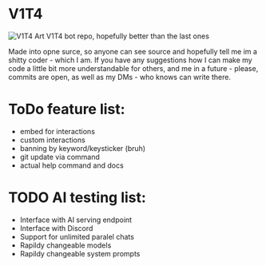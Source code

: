 # V1T4
![V1T4 Art](v1t4_art.png)
V1T4 bot repo, hopefully better than the last ones

Made into opne surce, so anyone can see source and hopefully tell me im a shitty coder - which I am.
If you have any suggestions how I can make my code a little bit more understandable for others, and me in a future - please, commits are open, as well as my DMs - who knows can write there.

# ToDo feature list:
- embed for interactions
- custom interactions
- banning by keyword/keysticker (bruh)
- git update via command
- actual help command and docs

# TODO AI testing list:
- Interface with AI serving endpoint
- Interface with Discord
- Support for unlimited paralel chats
- Rapildy changeable models
- Rapildy changeable system prompts